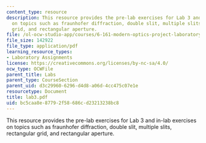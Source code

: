 ```yaml
---
content_type: resource
description: This resource provides the pre-lab exercises for Lab 3 and in-lab exercises
  on topics such as fraunhofer diffraction, double slit, multiple slits, rectangular
  grid, and rectangular aperture.
file: /ol-ocw-studio-app/courses/6-161-modern-optics-project-laboratory-fall-2005/bc5caa8e87792f58686cd23213238bc8_lab3.pdf
file_size: 142922
file_type: application/pdf
learning_resource_types:
- Laboratory Assignments
license: https://creativecommons.org/licenses/by-nc-sa/4.0/
ocw_type: OCWFile
parent_title: Labs
parent_type: CourseSection
parent_uid: d3c29960-6296-d4d8-a06d-4cc475c07e1e
resourcetype: Document
title: lab3.pdf
uid: bc5caa8e-8779-2f58-686c-d23213238bc8
---
```

This resource provides the pre-lab exercises for Lab 3 and in-lab exercises on topics such as fraunhofer diffraction, double slit, multiple slits, rectangular grid, and rectangular aperture.